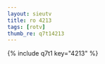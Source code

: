 ```yaml
--- 
layout: sieutv
title: ro 4213
tags: [rotv]
thumb_re: q7t14213
---
```

{% include q7t1 key="4213" %} 
